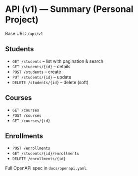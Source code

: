 
# API (v1) — Summary (Personal Project)

Base URL: `/api/v1`

## Students
- `GET /students` – list with pagination & search
- `GET /students/{id}` – details
- `POST /students` – create
- `PUT /students/{id}` – update
- `DELETE /students/{id}` – delete (soft)

## Courses
- `GET /courses`
- `POST /courses`
- `GET /courses/{id}`

## Enrollments
- `POST /enrollments`
- `GET /students/{id}/enrollments`
- `DELETE /enrollments/{id}`

Full OpenAPI spec in `docs/openapi.yaml`.
